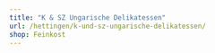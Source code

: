 ```yaml
---
title: "K & SZ Ungarische Delikatessen"
url: /hettingen/k-und-sz-ungarische-delikatessen/
shop: Feinkost
---
```

